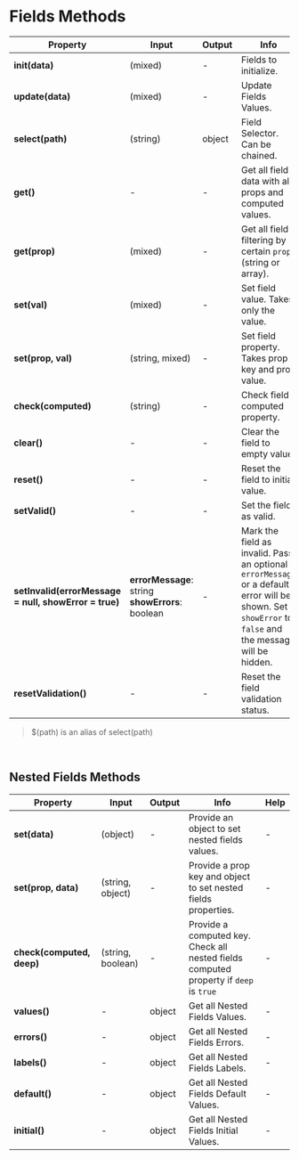 # Fields Methods

| Property | Input | Output | Info | Help |
|---|---|---|---|---|
| **init(data)** | (mixed) | - | Fields to initialize. | - |
| **update(data)** | (mixed) | - | Update Fields Values. | - |
| **select(path)** | (string) | object | Field Selector. Can be chained. | - |
| **get()** | - | - | Get all field data with all props and computed values. | - |
| **get(prop)** | (mixed) | - | Get all field filtering by certain `props` (string or array). | - |
| **set(val)** | (mixed) | - | Set field value. Takes only the value. | - |
| **set(prop, val)** | (string, mixed) | - | Set field property. Takes prop key and prop value. | - |
| **check(computed)** | (string) | - | Check field computed property. | - |
| **clear()** | - | - | Clear the field to empty value. | - |
| **reset()** | - | - | Reset the field to initial value. | - |
| **setValid()** | - | - | Set the field as valid. | - |
| **setInvalid(errorMessage = null, showError = true)** | **errorMessage**: string <br> **showErrors**: boolean | - | Mark the field as invalid. Pass an optional `errorMessage` or a default error will be shown. Set `showError` to `false` and the message will be hidden.  | - |
| **resetValidation()** | - | - | Reset the field validation status. | - |

> $(path) is an alias of select(path)

<br>

## Nested Fields Methods

| Property | Input | Output | Info | Help |
|---|---|---|---|---|
| **set(data)** | (object) | - | Provide an object to set nested fields values. | - |
| **set(prop, data)** | (string, object) | - | Provide a prop key and object to set nested fields properties. | - |
| **check(computed, deep)** | (string, boolean) | - | Provide a computed key. Check all nested fields computed property if `deep` is `true` | - |
| **values()** | - | object | Get all Nested Fields Values. | - |
| **errors()** | - | object | Get all Nested Fields Errors. | - |
| **labels()** | - | object | Get all Nested Fields Labels. | - |
| **default()** | - | object | Get all Nested Fields Default Values. | - |
| **initial()** | - | object | Get all Nested Fields Initial Values. | - |
